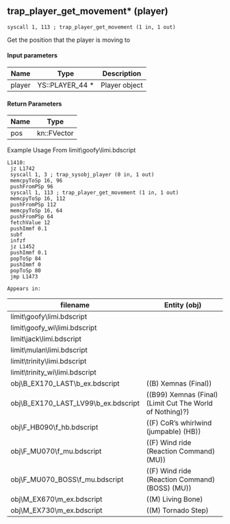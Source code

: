 ## trap_player_get_movement* (player)

`syscall 1, 113 ; trap_player_get_movement (1 in, 1 out)`

Get the position that the player is moving to

#### Input parameters
| Name | Type | Description
|------|------|------------
| player   | YS::PLAYER_44 *   | Player object


#### Return Parameters
| Name | Type
|------|-----
| pos   |  kn::FVector   
Example Usage From limit\goofy\limi.bdscript
```plaintext
L1410:
 jz L1742
 syscall 1, 3 ; trap_sysobj_player (0 in, 1 out)
 memcpyToSp 16, 96
 pushFromPSp 96
 syscall 1, 113 ; trap_player_get_movement (1 in, 1 out)
 memcpyToSp 16, 112
 pushFromPSp 112
 memcpyToSp 16, 64
 pushFromPSp 64
 fetchValue 12
 pushImmf 0.1
 subf 
 infzf 
 jz L1452
 pushImmf 0.1
 popToSp 84
 pushImmf 0
 popToSp 80
 jmp L1473
```





	Appears in:
| filename | Entity (obj)
|----------|-------------
| limit\goofy\limi.bdscript       |           
| limit\goofy_wi\limi.bdscript       |           
| limit\jack\limi.bdscript       |           
| limit\mulan\limi.bdscript       |           
| limit\trinity\limi.bdscript       |           
| limit\trinity_wi\limi.bdscript       |           
| obj\B_EX170_LAST\b_ex.bdscript       | ((B) Xemnas (Final))          
| obj\B_EX170_LAST_LV99\b_ex.bdscript       | ((B99) Xemnas (Final) (Limit Cut The World of Nothing)?)          
| obj\F_HB090\f_hb.bdscript       | ((F) CoR’s whirlwind (jumpable) (HB))          
| obj\F_MU070\f_mu.bdscript       | ((F) Wind ride (Reaction Command) (MU))          
| obj\F_MU070_BOSS\f_mu.bdscript       | ((F) Wind ride (Reaction Command) (BOSS) (MU))          
| obj\M_EX670\m_ex.bdscript       | ((M) Living Bone)          
| obj\M_EX730\m_ex.bdscript       | ((M) Tornado Step)          



